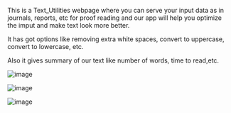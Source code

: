 This is a Text_Utilities webpage where you can serve your input data as in journals, reports, etc for proof reading and our app will help you optimize the imput and make text look more better.

It has got options like removing extra white spaces, convert to uppercase, convert to lowercase, etc.

Also it gives summary of our text like number of words, time to read,etc.

![image](https://github.com/Pranjal003/Text-Utilities/assets/92199952/8e5f4ef8-a563-41ea-bd00-301d716c1e4f)

![image](https://github.com/Pranjal003/Text-Utilities/assets/92199952/a0243143-083b-411a-b152-a310a3c1677d)

![image](https://github.com/Pranjal003/Text-Utilities/assets/92199952/0fee07e0-db6a-42eb-a3e1-ec22bff7fd54)

